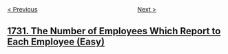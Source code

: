 <!--|This file generated by command(leetcode description); DO NOT EDIT.    |-->
<!--+----------------------------------------------------------------------+-->
<!--|@author    openset <openset.wang@gmail.com>                           |-->
<!--|@link      https://github.com/openset                                 |-->
<!--|@home      https://github.com/openset/leetcode                        |-->
<!--+----------------------------------------------------------------------+-->

[< Previous](../shortest-path-to-get-food "Shortest Path to Get Food")
　　　　　　　　　　　　　　　　
[Next >](../find-the-highest-altitude "Find the Highest Altitude")

## [1731. The Number of Employees Which Report to Each Employee (Easy)](https://leetcode.com/problems/the-number-of-employees-which-report-to-each-employee "每位经理的下属员工数量")



